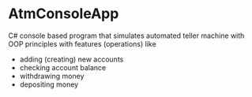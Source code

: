 # AtmConsoleApp


C# console based program that simulates automated teller machine with OOP principles with features (operations) like
- adding (creating) new accounts
- checking account balance
- withdrawing money
- depositing money
